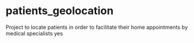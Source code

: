 # patients_geolocation
Project to locate patients in order to facilitate their home appointments by medical specialists
yes
